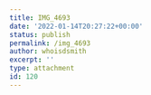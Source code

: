 ```yaml
---
title: IMG_4693
date: '2022-01-14T20:27:22+00:00'
status: publish
permalink: /img_4693
author: whoisdsmith
excerpt: ''
type: attachment
id: 120
---
```

<!DOCTYPE html PUBLIC "-//W3C//DTD HTML 4.0 Transitional//EN" "http://www.w3.org/TR/REC-html40/loose.dtd">
<?xml encoding="UTF-8">
